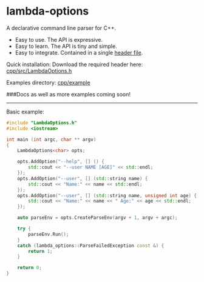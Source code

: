 # lambda-options

A declarative command line parser for C++.

* Easy to use. The API is expressive.
* Easy to learn. The API is tiny and simple.
* Easy to integrate. Contained in a single [header file](cpp/src/LambdaOptions.h?ts=4).

Quick installation: Download the required header here: [cpp/src/LambdaOptions.h](cpp/src/LambdaOptions.h?ts=4)

Examples directory: [cpp/example](cpp/example)

###Docs as well as more examples coming soon!

--------------

Basic example:
```cpp
#include "LambdaOptions.h"
#include <iostream>

int main (int argc, char ** argv)
{
	LambdaOptions<char> opts;

	opts.AddOption("--help", [] () {
		std::cout << "--user NAME [AGE]" << std::endl;
	});
	opts.AddOption("--user", [] (std::string name) {
		std::cout << "Name:" << name << std::endl;
	});
	opts.AddOption("--user", [] (std::string name, unsigned int age) {
		std::cout << "Name:" << name << " Age:" << age << std::endl;
	});

	auto parseEnv = opts.CreateParseEnv(argv + 1, argv + argc);

	try {
		parseEnv.Run();
	}
	catch (lambda_options::ParseFailedException const &) {
		return 1;
	}

	return 0;
}
```



